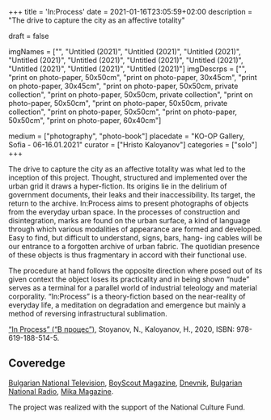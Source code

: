 +++
title = 'In:Process'
date = 2021-01-16T23:05:59+02:00
description = "The drive to capture the city as an affective totality"

draft = false

imgNames = ["", "Untitled (2021)", "Untitled (2021)", "Untitled (2021)", "Untitled (2021)", "Untitled (2021)", "Untitled (2021)", "Untitled (2021)", "Untitled (2021)", "Untitled (2021)", "Untitled (2021)"]
imgDescrps = ["", "print on photo-paper, 50x50cm", "print on photo-paper, 30x45cm", "print on photo-paper, 30x45cm", "print on photo-paper, 50x50cm, private collection", "print on photo-paper, 50x50cm, private collection", "print on photo-paper, 50x50cm", "print on photo-paper, 50x50cm, private collection", "print on photo-paper, 50x50cm", "print on photo-paper, 50x50cm", "print on photo-paper, 60x40cm"]

medium = ["photography", "photo-book"]
placedate = "KO-OP Gallery, Sofia - 06-16.01.2021"
curator = ["Hristo Kaloyanov"]
categories = ["solo"]
+++

The drive to capture the city as an affective totality was what led to the inception of this project. Thought, structured and implemented over the urban grid it draws a hyper-fiction. Its origins lie in the delirium of government documents, their leaks and their inaccessibility. Its target, the return to the archive. In:Process aims to present photographs of objects from the everyday urban space. In the processes of construction and disintegration, marks are found on the urban surface, a kind of language through which various modalities of appearance are formed and developed. Easy to find, but difficult to understand, signs, bars, hang- ing cables will be our entrance to a forgotten archive of urban fabric. The quotidian presence of these objects is thus fragmentary in accord with their functional use. 

The procedure at hand follows the opposite direction where posed out of its given context the object loses its practicality and in being shown “nude” serves as a terminal for a parallel world of industrial teleology and material corporality. “In:Process” is a theory-fiction based on the near-reality of everyday life, a meditation on degradation and emergence but mainly a method of reversing infrastructural sublimation. 

<a href="http://booksinprint.bg/Publication/Details/820a8128-de8d-4fc3-97dc-33cdd929c91d">“In Process” (“В процес”)</a>, Stoyanov, N., Kaloyanov, H., 2020, ISBN: 978-619-188-514-5. 

## Coveredge

[Bulgarian National Television](https://bnt.bg/news/fotografska-izlozhba-v-proces-na-nikola-stoyanov-v286612-290248news.html), [BoyScout Magazine](https://boyscoutmag.com/2021/01/izlojba-nikola-stoyanov-stilizira-gradskata-svinshtina-koqto-ni-zaobikalq/), [Dnevnik](https://www.dnevnik.bg/blogosfera/article/412986), [Bulgarian National Radio](https://mikamagazine.com/%D0%BA%D0%BE-%D0%BE%D0%BF-%D0%BF%D1%80%D0%B5%D0%B4%D1%81%D1%82%D0%B0%D0%B2%D1%8F-%D0%B2-%D0%BF%D1%80%D0%BE%D1%86%D0%B5%D1%81-%D1%84%D0%BE%D1%82%D0%BE%D0%B3%D1%80%D0%B0/), [Mika Magazine](https://mikamagazine.com/%D0%BA%D0%BE-%D0%BE%D0%BF-%D0%BF%D1%80%D0%B5%D0%B4%D1%81%D1%82%D0%B0%D0%B2%D1%8F-%D0%B2-%D0%BF%D1%80%D0%BE%D1%86%D0%B5%D1%81-%D1%84%D0%BE%D1%82%D0%BE%D0%B3%D1%80%D0%B0/).

The project was realized with the support of the National Culture Fund.